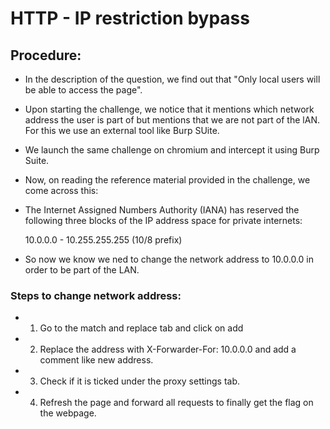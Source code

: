 # HTTP - IP restriction bypass
## Procedure:
- In the description of the question, we find out that "Only local users will be able to access the page".
- Upon starting the challenge, we notice that it mentions which network address the user is part of but mentions that we are not part of the lAN. For this we use an external tool like Burp SUite.
- We launch the same challenge on chromium and intercept it using Burp Suite.
- Now, on reading the reference material provided in the challenge, we come across this:

- The Internet Assigned Numbers Authority (IANA) has reserved the
   following three blocks of the IP address space for private internets:

     10.0.0.0        -   10.255.255.255  (10/8 prefix)

- So now we know we ned to change the network address to 10.0.0.0 in order to be part of the LAN.
### Steps to change network address:
- 1. Go to the match and replace tab and click on add
- 2. Replace the address with X-Forwarder-For: 10.0.0.0 and add a comment like new address.
- 3. Check if it is ticked under the proxy settings tab.
- 4. Refresh the page and forward all requests to finally get the flag on the webpage.

